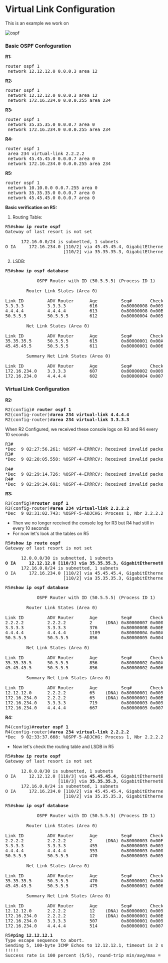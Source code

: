# Virtual Link Configuration

This is an example we work on

![ospf](https://user-images.githubusercontent.com/31813625/33791623-8b5e9068-dc5c-11e7-8840-472e1a3b6870.png)

### Basic OSPF Confoguration

**R1:**
<pre>
router ospf 1
 network 12.12.12.0 0.0.0.3 area 12
</pre>

**R2:**
<pre>
router ospf 1
 network 12.12.12.0 0.0.0.3 area 12
 network 172.16.234.0 0.0.0.255 area 234
</pre>

**R3:**
<pre>
router ospf 1
 network 35.35.35.0 0.0.0.7 area 0
 network 172.16.234.0 0.0.0.255 area 234
</pre>

**R4:**
<pre>
router ospf 1
 area 234 virtual-link 2.2.2.2
 network 45.45.45.0 0.0.0.7 area 0
 network 172.16.234.0 0.0.0.255 area 234
</pre>

**R5:**
<pre>
router ospf 1
 network 10.10.0.0 0.0.7.255 area 0
 network 35.35.35.0 0.0.0.7 area 0
 network 45.45.45.0 0.0.0.7 area 0
</pre>

**Basic verification on R5:**
1. Routing Table:
<pre>
R5#<b>show ip route ospf</b>
Gateway of last resort is not set

      172.16.0.0/24 is subnetted, 1 subnets
O IA     172.16.234.0 [110/2] via 45.45.45.4, GigabitEthernet0/4
                      [110/2] via 35.35.35.3, GigabitEthernet0/3
</pre>

2. LSDB:
<pre>
R5#<b>show ip ospf database</b>

            OSPF Router with ID (50.5.5.5) (Process ID 1)

		Router Link States (Area 0)

Link ID         ADV Router      Age         Seq#       Checksum Link count
3.3.3.3         3.3.3.3         616         0x80000008 0x0094A3 1
4.4.4.4         4.4.4.4         613         0x80000008 0x00B042 1
50.5.5.5        50.5.5.5        612         0x80000004 0x005037 6

		Net Link States (Area 0)

Link ID         ADV Router      Age         Seq#       Checksum
35.35.35.5      50.5.5.5        615         0x80000001 0x00A2A1
45.45.45.5      50.5.5.5        611         0x80000001 0x006BB6

		Summary Net Link States (Area 0)

Link ID         ADV Router      Age         Seq#       Checksum
172.16.234.0    3.3.3.3         607         0x80000002 0x0099ED
172.16.234.0    4.4.4.4         602         0x80000004 0x00770A
</pre>

### Virtual Link Configuration
**R2:**
<pre>
R2(config)# <b>router ospf 1</b>
R2(config-router)#<b>area 234 virtual-link 4.4.4.4</b>
R2(config-router)#<b>area 234 virtual-link 3.3.3.3</b></pre>

When R2 Configured, we received these console logs on R3 and R4 every 10 seconds
<pre>
R3#
*Dec  9 02:27:56.261: %OSPF-4-ERRRCV: Received invalid packet: mismatched area ID from backbone area from 172.16.234.2, GigabitEthernet0/0
R3#
*Dec  9 02:28:05.558: %OSPF-4-ERRRCV: Received invalid packet: mismatched area ID from backbone area from 172.16.234.2, GigabitEthernet0/0

R4#
*Dec  9 02:29:14.726: %OSPF-4-ERRRCV: Received invalid packet: mismatched area ID from backbone area from 172.16.234.2, GigabitEthernet0/0
R4#
*Dec  9 02:29:24.691: %OSPF-4-ERRRCV: Received invalid packet: mismatched area ID from backbone area from 172.16.234.2, GigabitEthernet0/0
</pre>

**R3:**
<pre>
R3(config)#<b>router ospf 1</b>
R3(config-router)#<b>area 234 virtual-link 2.2.2.2</b>
*Dec  9 02:31:02.743: %OSPF-5-ADJCHG: Process 1, Nbr 2.2.2.2 on OSPF_VL1 from LOADING to FULL, Loading Done
</pre>

* Then we no longer received the console log for R3 but R4 had still in every 10 seconds
* For now let's look at the tables on R5
<pre>
R5#<b>show ip route ospf</b>
Gateway of last resort is not set

      12.0.0.0/30 is subnetted, 1 subnets
<b>O IA     12.12.12.0 [110/3] via 35.35.35.3, GigabitEthernet0/3</b>
      172.16.0.0/24 is subnetted, 1 subnets
O IA     172.16.234.0 [110/2] via 45.45.45.4, GigabitEthernet0/4
                      [110/2] via 35.35.35.3, GigabitEthernet0/3
</pre>

<pre>
R5#<b>show ip ospf database</b>

            OSPF Router with ID (50.5.5.5) (Process ID 1)

		Router Link States (Area 0)

Link ID         ADV Router      Age         Seq#       Checksum Link count
2.2.2.2         2.2.2.2         2     (DNA) 0x80000007 0x00055F 1
3.3.3.3         3.3.3.3         376         0x8000000B 0x00E986 2
4.4.4.4         4.4.4.4         1109        0x8000000A 0x00AC44 1
50.5.5.5        50.5.5.5        856         0x80000005 0x004E38 6

		Net Link States (Area 0)

Link ID         ADV Router      Age         Seq#       Checksum
35.35.35.5      50.5.5.5        856         0x80000002 0x00A0A2
45.45.45.5      50.5.5.5        856         0x80000002 0x0069B7

		Summary Net Link States (Area 0)

Link ID         ADV Router      Age         Seq#       Checksum
12.12.12.0      2.2.2.2         65    (DNA) 0x80000001 0x00937F
172.16.234.0    2.2.2.2         65    (DNA) 0x80000001 0x00B9D2
172.16.234.0    3.3.3.3         719         0x80000003 0x0097EE
172.16.234.0    4.4.4.4         667         0x80000005 0x00750B
</pre>

**R4:**
<pre>
R4(config)#<b>router ospf 1</b>
R4(config-router)#<b>area 234 virtual-link 2.2.2.2</b>
*Dec  9 02:33:37.668: %OSPF-5-ADJCHG: Process 1, Nbr 2.2.2.2 on OSPF_VL0 from LOADING to FULL, Loading Done
</pre>

* Now let's check the routing table and LSDB in R5
<pre>
R5#<b>show ip route ospf</b>
Gateway of last resort is not set

      12.0.0.0/30 is subnetted, 1 subnets
O IA     12.12.12.0 [110/3] via <b>45.45.45.4</b>, GigabitEthernet0/4
                    [110/3] via <b>35.35.35.3</b>, GigabitEthernet0/3
      172.16.0.0/24 is subnetted, 1 subnets
O IA     172.16.234.0 [110/2] via 45.45.45.4, GigabitEthernet0/4
                      [110/2] via 35.35.35.3, GigabitEthernet0/3
</pre>

<pre>
R5#<b>show ip ospf database</b>

            OSPF Router with ID (50.5.5.5) (Process ID 1)

		Router Link States (Area 0)

Link ID         ADV Router      Age         Seq#       Checksum Link count
2.2.2.2         2.2.2.2         2     (DNA) 0x80000003 0x00F8A3 2
3.3.3.3         3.3.3.3         455         0x80000003 0x003048 2
4.4.4.4         4.4.4.4         353         0x80000003 0x00032F 2
50.5.5.5        50.5.5.5        470         0x80000003 0x005236 6

		Net Link States (Area 0)

Link ID         ADV Router      Age         Seq#       Checksum
35.35.35.5      50.5.5.5        470         0x80000001 0x00A2A1
45.45.45.5      50.5.5.5        475         0x80000001 0x006BB6

		Summary Net Link States (Area 0)

Link ID         ADV Router      Age         Seq#       Checksum
12.12.12.0      2.2.2.2         12    (DNA) 0x80000001 0x00937F
172.16.234.0    2.2.2.2         12    (DNA) 0x80000001 0x00B9D2
172.16.234.0    3.3.3.3         507         0x80000001 0x009BEC
172.16.234.0    4.4.4.4         514         0x80000001 0x007D07
</pre>
<pre>
R5#<b>ping 12.12.12.1</b>
Type escape sequence to abort.
Sending 5, 100-byte ICMP Echos to 12.12.12.1, timeout is 2 seconds:
!!!!!
Success rate is 100 percent (5/5), round-trip min/avg/max = 8/9/11 ms
</pre>